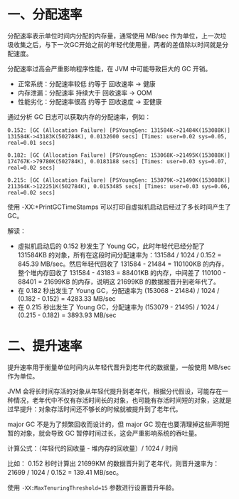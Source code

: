 # 一、分配速率

分配速率表示单位时间内分配的内存量，通常使用 MB/sec 作为单位，上一次垃圾收集之后，与下一次GC开始之前的年轻代使用量，两者的差值除以时间就是分配速度。

分配速率过高会严重影响程序性能，在 JVM 中可能导致巨大的 GC 开销。

- 正常系统：分配速率较低 约等于 回收速率 -> 健康
- 内存泄漏：分配速率 持续大于 回收速率 -> OOM
- 性能劣化：分配速率很高 约等于 回收速度 -> 亚健康

通过分析 GC 日志可以获取内存的分配速率，例如：

```
0.152: [GC (Allocation Failure) [PSYoungGen: 131584K->21484K(153088K)] 131584K->43183K(502784K), 0.0132600 secs] [Times: user=0.02 sys=0.05, real=0.01 secs]

0.182: [GC (Allocation Failure) [PSYoungGen: 153068K->21495K(153088K)] 174767K->79780K(502784K), 0.0183188 secs] [Times: user=0.03 sys=0.07, real=0.02 secs]

0.215: [GC (Allocation Failure) [PSYoungGen: 153079K->21490K(153088K)] 211364K->122251K(502784K), 0.0153485 secs] [Times: user=0.03 sys=0.06, real=0.02 secs]
```

使用 -XX:+PrintGCTimeStamps 可以打印自虚拟机启动后经过了多长时间产生了 GC。

解读：

- 虚拟机启动后的 0.152 秒发生了 Young GC，此时年轻代已经分配了 131584KB 的对象，所有在这段时间分配速率为：131584 / 1024 / 0.152 = 845.39 MB/sec。然后年轻代回收了 131584 - 21484 = 110100KB 的内存，整个堆内存回收了 131584 - 43183 = 88401KB 的内存，中间差了 110100 - 88401 = 21699KB 的内存，说明这 21699KB 的数据被晋升到老年代了。
- 在 0.182 秒出发生了 Young GC，分配速率为 (153068 - 21484) / 1024 / (0.182 - 0.152) = 4283.33 MB/sec
- 在 0.215 秒出发生了 Young GC，分配速率为 (153079 - 21495) / 1024 / (0.215 - 0.182) = 3893.93 MB/sec

# 二、提升速率

提升速率用于衡量单位时间内从年轻代晋升到老年代的数据量，一般使用 MB/sec 作为单位。

JVM 会将长时间存活的对象从年轻代提升到老年代，根据分代假设，可能存在一种情况，老年代中不仅有存活时间长的对象，也可能有存活时间短的对象，这就是过早提升：对象存活时间还不够长的时候就被提升到了老年代。

major GC 不是为了频繁回收而设计的，但 major GC 现在也要清理掉这些声明短暂的对象，就会导致 GC 暂停时间过长，这会严重影响系统的吞吐量。

计算公式：（年轻代的回收量 - 堆内存的回收量）/ 1024 / 时间

比如： 0.152 秒时计算出 21699KM 的数据晋升到了老年代，则晋升速率为：21699 / 1024 / 0.152 = 139.41 MB/sec。

使用 `-XX:MaxTenuringThreshold=15` 参数进行设置晋升年龄。

